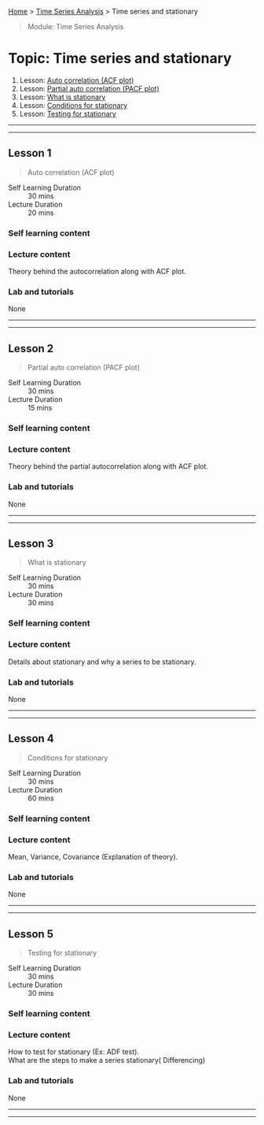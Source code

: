 [Home](../README.md) > [Time Series Analysis](./README.md) > Time series and stationary

> Module: Time Series Analysis

# Topic: Time series and stationary

1. Lesson: [Auto correlation (ACF plot)](#lesson-1)
1. Lesson: [Partial auto correlation (PACF plot)](#lesson-2)
1. Lesson: [What is stationary](#lesson-3)
1. Lesson: [Conditions for stationary](#lesson-4)
1. Lesson: [Testing for stationary](#lesson-5)

---

---

## Lesson 1

> Auto correlation (ACF plot)

<dl>
<dt>Self Learning Duration</dt>
<dd>30 mins</dd>
<dt>Lecture Duration</dt>
<dd>20 mins</dd>
</dl>

### Self learning content


### Lecture content

Theory behind the autocorrelation along with ACF plot.

### Lab and tutorials

None

---

---

## Lesson 2

> Partial auto correlation (PACF plot)

<dl>
<dt>Self Learning Duration</dt>
<dd>30 mins</dd>
<dt>Lecture Duration</dt>
<dd>15 mins</dd>
</dl>

### Self learning content


### Lecture content

Theory behind the partial autocorrelation along with ACF plot.

### Lab and tutorials

None

---

---

## Lesson 3

> What is stationary

<dl>
<dt>Self Learning Duration</dt>
<dd>30 mins</dd>
<dt>Lecture Duration</dt>
<dd>30 mins</dd>
</dl>

### Self learning content


### Lecture content

Details about stationary and why a series to be stationary.

### Lab and tutorials

None

---

---

## Lesson 4

> Conditions for stationary

<dl>
<dt>Self Learning Duration</dt>
<dd>30 mins</dd>
<dt>Lecture Duration</dt>
<dd>60 mins</dd>
</dl>

### Self learning content


### Lecture content

Mean, Variance, Covariance (Explanation of theory).

### Lab and tutorials

None

---

---

## Lesson 5

> Testing for stationary

<dl>
<dt>Self Learning Duration</dt>
<dd>30 mins</dd>
<dt>Lecture Duration</dt>
<dd>30 mins</dd>
</dl>

### Self learning content


### Lecture content

How to test for stationary (Ex: ADF test).  
What are the steps to make a series stationary( Differencing)

### Lab and tutorials

None

---

---

